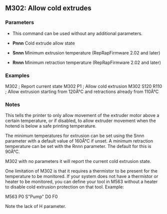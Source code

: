 ## M302: Allow cold extrudes

### Parameters

- This command can be used without any additional parameters.

- **Pnnn** Cold extrude allow state

- **Snnn** Minimum extrusion temperature (RepRapFirmware 2.02 and later)

- **Rnnn** Minimum retraction temperature (RepRapFirmware 2.02 and later)

### Examples

M302 ; Report current state M302 P1 ; Allow cold extrusion M302 S120 R110 ; Allow extrusion starting from 120Â°C and retractions already from 110Â°C

### Notes

This tells the printer to only allow movement of the extruder motor above a certain temperature, or if disabled, to allow extruder movement when the hotend is below a safe printing temperature.

The minimum temperatures for extrusion can be set using the Snnn parameter with a default value of 160Â°C if unset. A minimum retraction temperature can be set with the Rnnn parameter. The default for this is 90Â°C.

M302 with no parameters it will report the current cold extrusion state.

One limitation of M302 is that it requires a thermistor to be present for the temperature to be monitored. If your system does not have a thermistor or heater to be monitored, you can define your tool in M563 without a heater to disable cold extrusion protection on that tool. Example:

M563 P0 S"Pump" D0 F0

Note the lack of H parameter.

